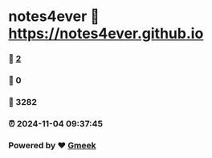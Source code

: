 # notes4ever :link: https://notes4ever.github.io 
### :page_facing_up: [2](https://notes4ever.github.io/tag.html) 
### :speech_balloon: 0 
### :hibiscus: 3282 
### :alarm_clock: 2024-11-04 09:37:45 
### Powered by :heart: [Gmeek](https://github.com/Meekdai/Gmeek)
